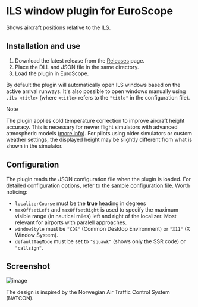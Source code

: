 # ILS window plugin for EuroScope

Shows aircraft positions relative to the ILS.

## Installation and use

1. Download the latest release from the [Releases](https://github.com/EvenAR/ILS-Window/releases) page.
2. Place the DLL and JSON file in the same directory.
3. Load the plugin in EuroScope.

By default the plugin will automatically open ILS windows based on the active arrival runways. It's also possible to open windows manually using `.ils <title>` (where `<title>` refers to the `"title"` in the configuration file).

> [!NOTE]
> The plugin applies cold temperature correction to improve aircraft height accuracy. This is necessary for newer flight simulators with advanced atmospheric models ([more info](https://forums.flightsimulator.com/t/vatsim-ivao-pilotedge-users-be-aware-of-an-important-bug/426142)). For pilots using older simulators or custom weather settings, the displayed height may be slightly different from what is shown in the simulator.

## Configuration

The plugin reads the JSON configuration file when the plugin is loaded. For detailed configuration options, refer to [the sample configuration file](/Sample%20config). Worth noticing:

- `localizerCourse` must be the **true** heading in degrees
- `maxOffsetLeft` and `maxOffsetRight` is used to specify the maximum visible range (in nautical miles) left and right of the localizer. Most relevant for airports with paralell approaches.
- `windowStyle` must be `"CDE"` (Common Desktop Environment) or `"X11"` (X Window System).
- `defaultTagMode` must be set to `"squawk"` (shows only the SSR code) or `"callsign"`.

## Screenshot

![image](https://github.com/user-attachments/assets/49e513da-1fa5-4483-8823-f557a293c05a)

The design is inspired by the Norwegian Air Traffic Control System (NATCON).
